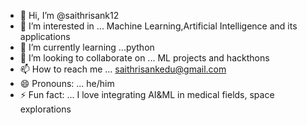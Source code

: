 - 👋 Hi, I’m @saithrisank12
- 👀 I’m interested in ... Machine Learning,Artificial Intelligence and its applications
- 🌱 I’m currently learning ...python 
- 💞️ I’m looking to collaborate on ... ML projects and hackthons
- 📫 How to reach me ... saithrisankedu@gmail.com 
- 😄 Pronouns: ... he/him
- ⚡ Fun fact: ... I love integrating AI&ML in medical fields, space explorations

<!---
saithrisank12/saithrisank12 is a ✨ special ✨ repository because its `README.md` (this file) appears on your GitHub profile.
You can click the Preview link to take a look at your changes.
--->
